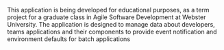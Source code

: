 This application is being developed for educational purposes, as a term project for a graduate class in Agile Software Development at Webster University.  The application is designed to manage data about developers, teams applications and their components to provide event notification and environment defaults for batch applications
